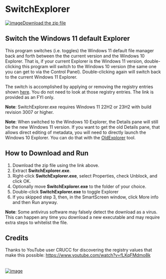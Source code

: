 # SwitchExplorer

[![image](https://user-images.githubusercontent.com/79026235/152910441-59ba653c-5607-4f59-90c0-bc2851bf2688.png)Download the zip file](https://github.com/LesFerch/SwitchExplorer/releases/download/1.1.0/SwitchExplorer.zip)

## Switch the Windows 11 default Explorer

This program switches (i.e. toggles) the Windows 11 default file manager back and forth between the the current version and the Windows 10 Explorer. That is, if your current Explorer is the Windows 11 version, double-clicking this program will switch to the Windows 10 version (the same one you can get to via the Control Panel). Double-clicking again will switch back to the current Windows 11 Explorer.

The switch is accomplished by applying or removing the registry entries shown [here](https://www.elevenforum.com/t/restore-classic-file-explorer-with-ribbon-in-windows-11.620/#Three). You do not need to look at those registry entries. The link is provided as an FYI only.

**Note**: SwitchExplorer.exe requires Windows 11 22H2 or 23H2 with build revision 3007 or higher.

**Note**: When switched to the Windows 10 Explorer, the Details pane will still be the new Windows 11 version. If you want to get the old Details pane, that allows direct editing of metadata, you will need to directly launch the Windows 10 Explorer. You can do that with the [OldExplorer](https://lesferch.github.io/OldExplorer) tool.


## How to Download and Run

1. Download the zip file using the link above.
2. Extract **SwitchExplorer.exe**.
3. Right-click **SwitchExplorer.exe**, select Properties, check Unblock, and click OK.
4. Optionally move **SwitchExplorer.exe** to the folder of your choice.
5. Double-click **SwitchExplorer.exe** to toggle Explorer
6. If you skipped step 3, then, in the SmartScreen window, click More info and then Run anyway.

**Note**: Some antivirus software may falsely detect the download as a virus. This can happen any time you download a new executable and may require extra steps to whitelist the file.

## Credits

Thanks to YouTube user CRUCC for discovering the registry values that make this possible: https://www.youtube.com/watch?v=fLKqFMdmo8k
\
\
\
[![image](https://user-images.githubusercontent.com/79026235/153264696-8ec747dd-37ec-4fc1-89a1-3d6ea3259a95.png)](https://github.com/LesFerch/SwitchExplorer)
